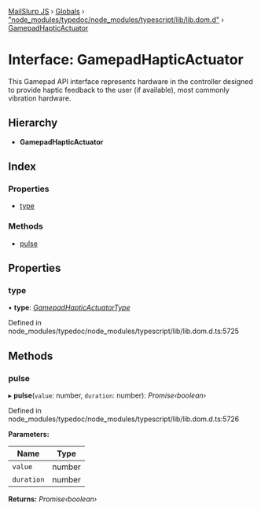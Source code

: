 [MailSlurp JS](../README.md) › [Globals](../globals.md) › ["node_modules/typedoc/node_modules/typescript/lib/lib.dom.d"](../modules/_node_modules_typedoc_node_modules_typescript_lib_lib_dom_d_.md) › [GamepadHapticActuator](_node_modules_typedoc_node_modules_typescript_lib_lib_dom_d_.gamepadhapticactuator.md)

# Interface: GamepadHapticActuator

This Gamepad API interface represents hardware in the controller designed to provide haptic feedback to the user (if available), most commonly vibration hardware.

## Hierarchy

* **GamepadHapticActuator**

## Index

### Properties

* [type](_node_modules_typedoc_node_modules_typescript_lib_lib_dom_d_.gamepadhapticactuator.md#type)

### Methods

* [pulse](_node_modules_typedoc_node_modules_typescript_lib_lib_dom_d_.gamepadhapticactuator.md#pulse)

## Properties

###  type

• **type**: *[GamepadHapticActuatorType](../modules/_node_modules_typedoc_node_modules_typescript_lib_lib_dom_d_.md#gamepadhapticactuatortype)*

Defined in node_modules/typedoc/node_modules/typescript/lib/lib.dom.d.ts:5725

## Methods

###  pulse

▸ **pulse**(`value`: number, `duration`: number): *Promise‹boolean›*

Defined in node_modules/typedoc/node_modules/typescript/lib/lib.dom.d.ts:5726

**Parameters:**

Name | Type |
------ | ------ |
`value` | number |
`duration` | number |

**Returns:** *Promise‹boolean›*
